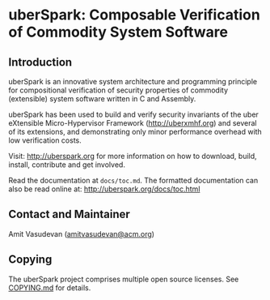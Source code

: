 # uberSpark: Composable Verification of Commodity System Software


## Introduction
uberSpark is an innovative system architecture and programming principle 
for compositional verification of security properties of 
commodity (extensible) system software written in C and Assembly.

uberSpark has been used to build and verify security invariants of 
the uber eXtensible Micro-Hypervisor Framework (<http://uberxmhf.org>)
and several of its extensions, and demonstrating only minor
performance overhead with low verification costs.

Visit: <http://uberspark.org> for more information on how to download, 
build, install, contribute and get involved.

Read the documentation at `docs/toc.md`. The formatted documentation can 
also be read online at: <http://uberspark.org/docs/toc.html>


## Contact and Maintainer
Amit Vasudevan (amitvasudevan@acm.org)


## Copying

The uberSpark project comprises multiple
open source licenses. See [COPYING.md](COPYING.md) for details.


